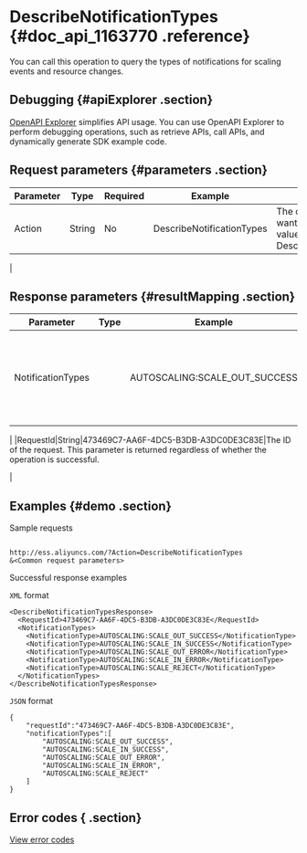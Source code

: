 # DescribeNotificationTypes {#doc_api_1163770 .reference}

You can call this operation to query the types of notifications for scaling events and resource changes.

## Debugging {#apiExplorer .section}

[OpenAPI Explorer](https://api.aliyun.com/#product=Ess&api=DescribeNotificationTypes) simplifies API usage. You can use OpenAPI Explorer to perform debugging operations, such as retrieve APIs, call APIs, and dynamically generate SDK example code.

## Request parameters {#parameters .section}

|Parameter|Type|Required|Example|Description|
|---------|----|--------|-------|-----------|
|Action|String|No|DescribeNotificationTypes|The operation that you want to perform. Set the value to DescribeNotificationTypes.

 |

## Response parameters {#resultMapping .section}

|Parameter|Type|Example|Description|
|---------|----|-------|-----------|
|NotificationTypes| |AUTOSCALING:SCALE\_OUT\_SUCCESS|The list of different types of notifications for scaling events and resource changes.

 |
|RequestId|String|473469C7-AA6F-4DC5-B3DB-A3DC0DE3C83E|The ID of the request. This parameter is returned regardless of whether the operation is successful.

 |

## Examples {#demo .section}

Sample requests

``` {#request_demo}

http://ess.aliyuncs.com/?Action=DescribeNotificationTypes
&<Common request parameters>

```

Successful response examples

`XML` format

``` {#xml_return_success_demo}
<DescribeNotificationTypesResponse>
  <RequestId>473469C7-AA6F-4DC5-B3DB-A3DC0DE3C83E</RequestId> 
  <NotificationTypes>
    <NotificationType>AUTOSCALING:SCALE_OUT_SUCCESS</NotificationType>
    <NotificationType>AUTOSCALING:SCALE_IN_SUCCESS</NotificationType>
    <NotificationType>AUTOSCALING:SCALE_OUT_ERROR</NotificationType>
    <NotificationType>AUTOSCALING:SCALE_IN_ERROR</NotificationType>
    <NotificationType>AUTOSCALING:SCALE_REJECT</NotificationType>
  </NotificationTypes>
</DescribeNotificationTypesResponse>

```

`JSON` format

``` {#json_return_success_demo}
{
	"requestId":"473469C7-AA6F-4DC5-B3DB-A3DC0DE3C83E",
	"notificationTypes":[
		"AUTOSCALING:SCALE_OUT_SUCCESS",
		"AUTOSCALING:SCALE_IN_SUCCESS",
		"AUTOSCALING:SCALE_OUT_ERROR",
		"AUTOSCALING:SCALE_IN_ERROR",
		"AUTOSCALING:SCALE_REJECT"
	]
}
```

## Error codes { .section}

[View error codes](https://error-center.aliyun.com/status/product/Ess)

